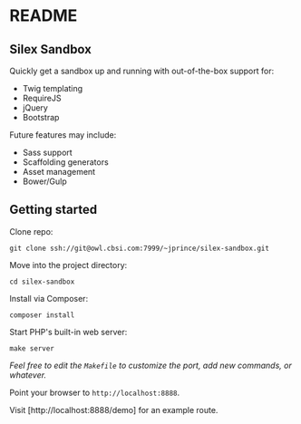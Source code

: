 README
======

Silex Sandbox
------------------------------

Quickly get a sandbox up and running with out-of-the-box support for:

* Twig templating
* RequireJS
* jQuery
* Bootstrap

Future features may include:

* Sass support
* Scaffolding generators
* Asset management
* Bower/Gulp

Getting started
---------------

Clone repo:

    git clone ssh://git@owl.cbsi.com:7999/~jprince/silex-sandbox.git

Move into the project directory:

    cd silex-sandbox

Install via Composer:

    composer install

Start PHP's built-in web server:

    make server

_Feel free to edit the ```Makefile``` to customize the port, add new commands, or whatever._

Point your browser to ```http://localhost:8888```.

Visit [http://localhost:8888/demo] for an example route.